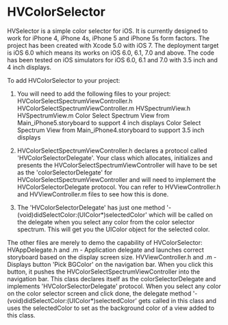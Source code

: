 HVColorSelector
===============

HVSelector is a simple color selector for iOS. It is currently designed to work for iPhone 4, iPhone 4s, iPhone 5 and iPhone 5s form factors. The project has been created with Xcode 5.0 with iOS 7. The deployment target is iOS 6.0 which means its works on iOS 6.0, 6.1, 7.0 and above. The code has been tested on iOS simulators for iOS 6.0, 6.1 and 7.0 with 3.5 inch and 4 inch displays.

To add HVColorSelector to your project:
1. You will need to add the following files to your project:
HVColorSelectSpectrumViewController.h
HVColorSelectSpectrumViewController.m
HVSpectrumView.h
HVSpectrumView.m
Color Select Spectrum View from Main_iPhone5.storyboard to support 4 inch displays
Color Select Spectrum View from Main_iPhone4.storyboard to support 3.5 inch displays

2. HVColorSelectSpectrumViewController.h declares a protocol called 'HVColorSelectorDelegate'. Your class which allocates, initializes and presents the HVColorSelectSpectrumViewController will have to be set as the 'colorSelectorDelegate' for HVColorSelectSpectrumViewController and will need to implement the HVColorSelectorDelegate protocol. You can refer to HVViewController.h and HVViewController.m files to see how this is done.


3. The 'HVColorSelectorDelegate' has just one method '-(void)didSelectColor:(UIColor*)selectedColor' which will be called on the delegate when you select any color from the color selector spectrum. This will get you the UIColor object for the selected color.

The other files are merely to demo the capability of HVColorSelector:
HVAppDelegate.h and .m - Application delegate and launches correct storyboard based on the display screen size.
HVViewController.h and .m - Displays button 'Pick BGColor' on the navigation bar. When you click this button, it pushes the HVColorSelectSpectrumViewController into the navigation bar. This class declares itself as the colorSelectorDelegate and implements 'HVColorSelectorDelegate' protocol. When you select any color on the color selector screen and click done, the delegate method '-(void)didSelectColor:(UIColor*)selectedColor' gets called in this class and uses the selectedColor to set as the background color of a view added to this class.  




